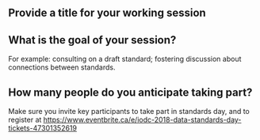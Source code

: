 ## Provide a title for your working session


## What is the goal of your session?

For example: consulting on a draft standard; fostering discussion about connections between standards.

## How many people do you anticipate taking part?

Make sure you invite key participants to take part in standards day, and to register at https://www.eventbrite.ca/e/iodc-2018-data-standards-day-tickets-47301352619




